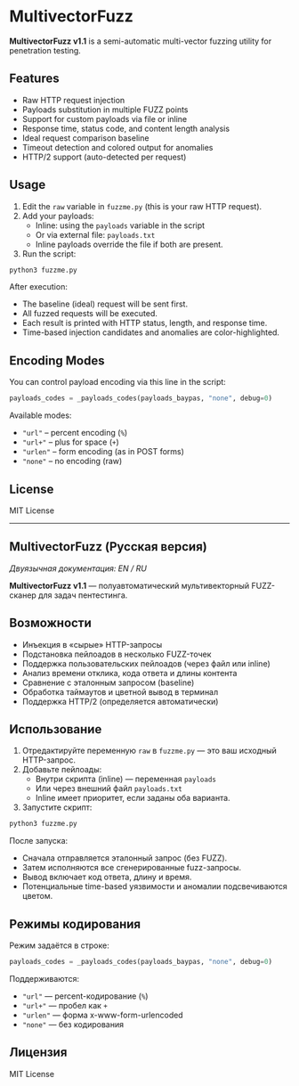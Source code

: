 # MultivectorFuzz

**MultivectorFuzz v1.1** is a semi-automatic multi-vector fuzzing utility for penetration testing.

## Features

- Raw HTTP request injection
- Payloads substitution in multiple FUZZ points
- Support for custom payloads via file or inline
- Response time, status code, and content length analysis
- Ideal request comparison baseline
- Timeout detection and colored output for anomalies
- HTTP/2 support (auto-detected per request)

## Usage

1. Edit the `raw` variable in `fuzzme.py` (this is your raw HTTP request).
2. Add your payloads:
   - Inline: using the `payloads` variable in the script
   - Or via external file: `payloads.txt`
   - Inline payloads override the file if both are present.
3. Run the script:

```bash
python3 fuzzme.py
```

After execution:
- The baseline (ideal) request will be sent first.
- All fuzzed requests will be executed.
- Each result is printed with HTTP status, length, and response time.
- Time-based injection candidates and anomalies are color-highlighted.

## Encoding Modes

You can control payload encoding via this line in the script:

```python
payloads_codes = _payloads_codes(payloads_baypas, "none", debug=0)
```

Available modes:
- `"url"` – percent encoding (`%`)
- `"url+"` – plus for space (`+`)
- `"urlen"` – form encoding (as in POST forms)
- `"none"` – no encoding (raw)

## License

MIT License

---

## MultivectorFuzz (Русская версия)

_Двуязычная документация: EN / RU_

**MultivectorFuzz v1.1** — полуавтоматический мультивекторный FUZZ-сканер для задач пентестинга.

## Возможности

- Инъекция в «сырые» HTTP-запросы  
- Подстановка пейлоадов в несколько FUZZ-точек  
- Поддержка пользовательских пейлоадов (через файл или inline)  
- Анализ времени отклика, кода ответа и длины контента  
- Сравнение с эталонным запросом (baseline)  
- Обработка таймаутов и цветной вывод в терминал  
- Поддержка HTTP/2 (определяется автоматически)

## Использование

1. Отредактируйте переменную `raw` в `fuzzme.py` — это ваш исходный HTTP-запрос.  
2. Добавьте пейлоады:
   - Внутри скрипта (inline) — переменная `payloads`
   - Или через внешний файл `payloads.txt`
   - Inline имеет приоритет, если заданы оба варианта.
3. Запустите скрипт:

```bash
python3 fuzzme.py
```

После запуска:
- Сначала отправляется эталонный запрос (без FUZZ).
- Затем исполняются все сгенерированные fuzz-запросы.
- Вывод включает код ответа, длину и время.
- Потенциальные time-based уязвимости и аномалии подсвечиваются цветом.

## Режимы кодирования

Режим задаётся в строке:

```python
payloads_codes = _payloads_codes(payloads_baypas, "none", debug=0)
```

Поддерживаются:
- `"url"` — percent-кодирование (`%`)  
- `"url+"` — пробел как `+`  
- `"urlen"` — форма x-www-form-urlencoded  
- `"none"` — без кодирования

## Лицензия

MIT License
